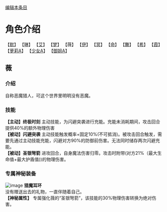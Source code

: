 [编辑本条目](https://github.com/GuguTown/Wiki/edit/main/char/index.md)
# 角色介绍
【[默](默.md)】   【[琳](琳.md)】   【[艾](艾.md)】   【[梦](梦.md)】   【薇】   【[伊](伊.md)】
【[冥](冥.md)】   【[命](命.md)】   【[舞](舞.md)】   【[希](希.md)】   【[霞](霞.md)】   
【[萝莉A](萝莉A.md)】   【[少女A](少女A.md)】   【[御姐A](御姐A.md)】

## 薇
### 介绍
自称恶魔猎人，可这个世界里明明没有恶魔。    
### 技能
**【主动】终极时刻** 主动技能，为闪避突袭进行充能。充能未消耗期间，攻击回合提供40%的额外物理伤害    
**【被动】闪避突袭** 主动技能触发概率+固定10%(不可抵消)。被攻击回合触发，需要先通过主动技能充能，闪避对方90%的防御前伤害。无法同时储存两次闪避充能。      
**【被动】圣银弩箭** 进攻回合，自身魔法伤害归零。攻击时附带(对方21%（最大生命值+最大护盾值))的物理伤害。    
### 专属神秘装备
![image](https://user-images.githubusercontent.com/26247398/244909341-2d73acdd-3373-4704-b161-c439e21767d4.gif) **猎魔耳环**   
没有赠送出去的礼物，一直伴随着自己。   
**【神秘属性】** 专属强化薇的“圣银弩箭”，该技能的30%物理伤害转换为绝对伤害。 
